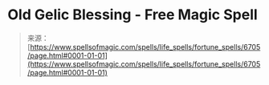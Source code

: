 <!--yml

category: 未分类

date: 2024-06-12 18:41:28

-->

# Old Gelic Blessing - Free Magic Spell

> 来源：[https://www.spellsofmagic.com/spells/life_spells/fortune_spells/6705/page.html#0001-01-01](https://www.spellsofmagic.com/spells/life_spells/fortune_spells/6705/page.html#0001-01-01)
